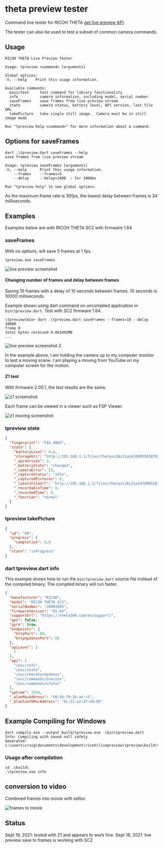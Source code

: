 # theta preview tester

Command line tester for RICOH THETA [get live preview API](https://api.ricoh/docs/theta-web-api-v2.1/commands/camera.get_live_preview/).

The tester can also be used to test a subset of common camera commands.

## Usage

```shell
RICOH THETA Live Preview tester

Usage: tpreview <command> [arguments]

Global options:
-h, --help    Print this usage information.

Available commands:
  basicTest     test command for library functionality
  info          camera information, including model, serial number
  saveFrames    save frames from live preview stream
  state         camera status, battery level, API version, last file URL
  takePicture   take single still image.  Camera must be in still image mode

Run "tpreview help <command>" for more information about a command.
```

## Options for saveFrames

```shell
dart .\tpreview.dart saveFrames --help
save frames from live preview stream

Usage: tpreview saveFrames [arguments]
-h, --help      Print this usage information.
    --frames    --frames=5
    --delay     --delay=1000  : for 1000ms

Run "tpreview help" to see global options.
```

As the maximum frame rate is 30fps, the lowest delay between frames is
34 milliseconds.

## Examples

Examples below are with RICOH THETA SC2 with firmware 1.64

### saveFrames

With no options, will save 5 frames at 1 fps.

```shell
tpreview.exe saveFrames
```

![live preview screenshot](docs/images/live_preview_screenshot_1.png)

#### Changing number of frames and delay between frames

Saving 10 frames with a delay of 10 seconds between frames.  10 seconds
is 10000 milliseconds.

Example shown using dart command on uncompiled application in `bin\tpreview.dart`.
Test with SC2 firmware 1.64.

```shell
\tpreview\bin> dart .\tpreview.dart saveFrames --frames=10 --delay 10000
frame 0
total bytes received 0.063492MB
...
```
![live preview screenshot 2](docs/images/live_preview_screenshot_2.png)

In the example above, I am holding the camera up to my computer monitor
to test a moving scene.  I am playing a moving from YouTube on my
computer screen for the motion.

#### Z1 test

With firmware 2.00.1, the test results are the same.

![z1 screenshot](docs/images/z1_live_preview.png)

Each frame can be viewed in a viewer such as FSP Viewer.

![z1 moving screenshot](docs/images/z1_moving_screenshot.gif)

### tpreview state

```json
{
  "fingerprint": "FIG_0003",
  "state": {
    "batteryLevel": 0.8,
    "storageUri": "http://192.168.1.1/files/thetasc26c21a247d9055838792badc5",
    "_apiVersion": 2,
    "_batteryState": "charged",
    "_cameraError": [],
    "_captureStatus": "idle",
    "_capturedPictures": 0,
    "_latestFileUrl": "http://192.168.1.1/files/thetasc26c21a247d9055838792badc5/100RICOH/R0012015.JPG",
    "_recordableTime": 0,
    "_recordedTime": 0,
    "_function": "normal"
  }
}
```

### tpreview takePicture

```json
{
  "id": "68",
  "progress": {
    "completion": 0.0
  },
  "state": "inProgress"
}
```

### dart tpreview.dart info

This example shows how to run the `bin/tpreview.dart` source file instead
of the compiled binary.  The compiled binary will run faster.

```json
{
  "manufacturer": "RICOH",
  "model": "RICOH THETA SC2",
  "serialNumber": "20001005",
  "firmwareVersion": "01.64",
  "supportUrl": "https://theta360.com/en/support/",
  "gps": false,
  "gyro": true,
  "endpoints": {
    "httpPort": 80,
    "httpUpdatesPort": 80
  },
  "apiLevel": [
    2
  ],
  "api": [
    "/osc/info",
    "/osc/state",
    "/osc/checkForUpdates",
    "/osc/commands/execute",
    "/osc/commands/status"
  ],
  "uptime": 3294,
  "_wlanMacAddress": "58:38:79:2b:ad:c5",
  "_bluetoothMacAddress": "6c:21:a2:47:d9:05"
}
```

## Example Compiling for Windows

```shell
dart compile exe --output build/tpreview.exe .\bin\tpreview.dart
Info: Compiling with sound null safety
Generated: c:\users\craig\documents\development\ricoh\livepreview\tpreview\build\tpreview.exe
```

### Usage after compilation

```shell
cd .\build\
.\tpreview.exe info   
```

## conversion to video

Combined frames into movie with editor.

![frames to movie](docs/images/image_to_movie.gif)


## Status

Sept 19, 2021: tested with Z1 and appears to work fine.
Sept 18, 2021: live preview save to frames is working with SC2

